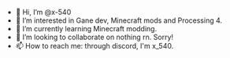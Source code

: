 - 👋 Hi, I’m @x-540
- 👀 I’m interested in Gane dev, Minecraft mods and Processing 4.
- 🌱 I’m currently learning Minecraft modding.
- 💞️ I’m looking to collaborate on nothing rn. Sorry!
- 📫 How to reach me: through discord, I'm x_540.
